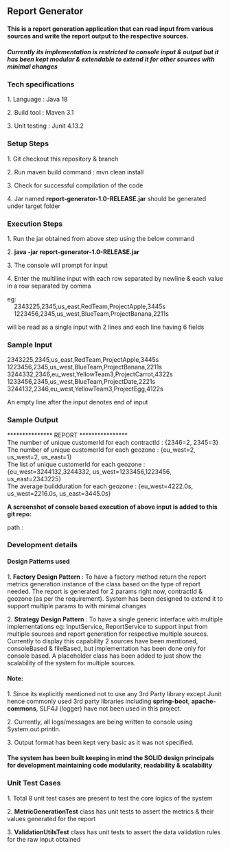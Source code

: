 <h2>Report Generator</h2>

<h4>
This is a report generation application that can read input from various sources and write the report output to the respective sources.
</h4>
<h5>Currently its implementation is restricted to console input & output but it has been kept modular & extendable to extend it for other sources with minimal changes</h5>

<div>
<h3> Tech specifications </h3>
<div>
 <p>1. Language : Java 18 </p> 
 <p>2. Build tool : Maven 3.1</p> 
 <p>3. Unit testing : Junit 4.13.2</p>
</div>
</div>

<div>
<h3> Setup Steps </h3>
<div>
 <p>1. Git checkout this repository & branch </p>    
 <p>2. Run maven build command : mvn clean install </p>
 <p>3. Check for successful compilation of the code </p>
 <p>4. Jar named <b>report-generator-1.0-RELEASE.jar</b> should be generated under target folder</p>
</div>
</div>

<div>
<h3>Execution Steps</h3>
<div>
 <p>1. Run the jar obtained from above step using the below command </p>
 <p>2. <b>java -jar report-generator-1.0-RELEASE.jar</b></p>
 <p>3. The console will prompt for input</p>
 <p>4. Enter the multiline input with each row separated by newline & each value in a row separated by comma</p>
 <p> eg: <br>
         &nbsp&nbsp&nbsp   2343225,2345,us_east,RedTeam,ProjectApple,3445s <br>
         &nbsp&nbsp&nbsp   1223456,2345,us_west,BlueTeam,ProjectBanana,2211s <br>
        
 </p>
 <p> will be read as a single input with 2 lines and each line having 6 fields </p>
</div>
</div>

<div>
<h3>Sample Input</h3>
<div>
    <p>
        2343225,2345,us_east,RedTeam,ProjectApple,3445s <br>
        1223456,2345,us_west,BlueTeam,ProjectBanana,2211s <br>
        3244332,2346,eu_west,YellowTeam3,ProjectCarrot,4322s <br>
        1233456,2345,us_west,BlueTeam,ProjectDate,2221s <br>
        3244132,2346,eu_west,YellowTeam3,ProjectEgg,4122s <br>
    </p>
    <p> An empty line after the input denotes end of input </p>
</div>

<h3>Sample Output</h3>
<div>
    <p>
        *************** REPORT **************** <br>
        The number of unique customerId for each contractId : {2346=2, 2345=3} <br>
        The number of unique customerId for each geozone : {eu_west=2, us_west=2, us_east=1} <br>
        The list of unique customerId for each geozone : {eu_west=3244132,3244332, us_west=1233456,1223456, us_east=2343225} <br>
        The average buildduration for each geozone : {eu_west=4222.0s, us_west=2216.0s, us_east=3445.0s} <br>
    </p>
</div>
</div>

<div>
<p><b>A screenshot of console based execution of above input is added to this git repo:</b></p>
<p>path : </p>
</div>

<div>
<h3>Development details</h3>
    <div>
    <h4>Design Patterns used</h4>
    <p>1. <b>Factory Design Pattern</b> : To have a factory method return the report metrics generation instance of the class based on the type of report needed. The report is generated for 2 params right now, contractId & geozone (as per the requirement). System has been designed to extend it to support multiple params to with minimal changes</p>
    <p>2. <b>Strategy Design Pattern</b> : To have a single generic interface with multiple implementations eg: InputService, ReportService to support input from multiple sources and report generation for respective multiple sources. Currently to display this capability 2 sources have been mentioned, consoleBased & fileBased, but implementation has been done only for console based. A placeholder class has been added to just show the scalability of the system for multiple sources.</p>
    </div>
    <div>
    <h4>Note:</h4>
    <p>1. Since its explicitly mentioned not to use any 3rd Party library except Junit hence commonly used 3rd party libraries including <b>spring-boot</b>, <b>apache-commons</b>, SLF4J (logger) have not been used in this project.</p>
    <p>2. Currently, all logs/messages are being written to console using System.out.println. </p>
    <p>3. Output format has been kept very basic as it was not specified. </p>
    </div>
</div>

<div>
<h4>The system has been built keeping in mind the SOLID design principals for development maintaining code modularity, readability & scalability</h4> 
</div>

<div>
<h3>Unit Test Cases</h3>
<div>
    <p>1. Total 8 unit test cases are present to test the core logics of the system</p>
    <p>2. <b>MetricGenerationTest</b> class has unit tests to assert the metrics & their values generated for the report  </p>
    <p>3. <b>ValidationUtilsTest</b> class has unit tests to assert the data validation rules for the raw input obtained</p>
</div>
</div>